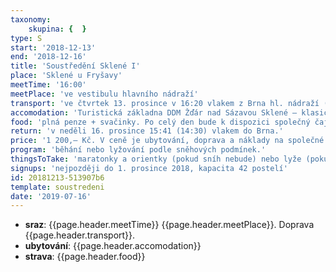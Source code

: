 ```yaml
---
taxonomy:
    skupina: {  }
type: S
start: '2018-12-13'
end: '2018-12-16'
title: 'Soustředění Sklené I'
place: 'Sklené u Fryšavy'
meetTime: '16:00'
meetPlace: 've vestibulu hlavního nádraží'
transport: 've čtvrtek 13. prosince v 16:20 vlakem z Brna hl. nádraží (sraz 16:00 ve vestibulu nádraží. Jízdenku zakoupit do stanice Žďár nad Sázavou (R 976). Ve Žďáru přestup na autobus směr Sněžné, odjezd 17:50.'
accomodation: 'Turistická základna DDM Žďár nad Sázavou Sklené – klasické místo našich soustředění. Ubytování na postelích v povlečených peřinách. WC a sprcha na pokoji.'
food: 'plná penze + svačinky. Po celý den bude k dispozici společný čaj.'
return: 'v neděli 16. prosince 15:41 (14:30) vlakem do Brna.'
price: '1 200,– Kč. V ceně je ubytování, doprava a náklady na společné jídlo. Peníze se platí přes oddílový účet a příslušné částky se objeví u každého v členské sekci.'
program: 'běhání nebo lyžování podle sněhových podmínek.'
thingsToTake: 'maratonky a orientky (pokud sníh nebude) nebo lyže (pokud sníh bude), věci co běžně potřebujete, tréninkový deník, hry na dlouhé zimní večery, dárky pod vánoční stromeček a další dle toho co Vás napadne.'
signups: 'nejpozději do 1. prosince 2018, kapacita 42 postelí'
id: 20181213-513907b6
template: soustredeni
date: '2019-07-16'
---
```

* **sraz**: {{page.header.meetTime}} {{page.header.meetPlace}}. Doprava {{page.header.transport}}.
* **ubytování**: {{page.header.accomodation}}
* **strava**: {{page.header.food}}
